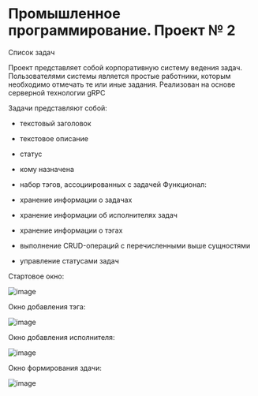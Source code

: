 # Промышленное программирование. Проект № 2
Список задач
  <p></p>

  Проект представляет собой корпоративную систему ведения задач.
  Пользователями системы является простые работники, которым необходимо отмечать те или иные задания.
  Реализован на основе серверной технологии gRPC

Задачи представляют собой:

 - текстовый заголовок
 - текстовое описание
 - статус
 - кому назначена
 - набор тэгов, ассоциированных с задачей
 Функционал:

 - хранение информации о задачах
 - хранение информации об исполнителях задач
 - хранение информации о тэгах
 - выполнение CRUD-операций с перечисленными выше сущностями
 - управление статусами задач

Стартовое окно:

![image](https://user-images.githubusercontent.com/92379489/172166201-254c414e-8484-4b81-be63-35b4ccbec96a.png)

Окно добавления тэга:

![image](https://user-images.githubusercontent.com/92379489/172166553-4fc453e3-28ba-4291-98ec-13de8d445daa.png)

Окно добавления исполнителя:

![image](https://user-images.githubusercontent.com/92379489/172166665-d270a20c-9c58-4b50-95be-813f00570a1f.png)

Окно формирования здачи:

![image](https://user-images.githubusercontent.com/92379489/172166724-4bcaa9f9-065d-4999-901b-b5f9ad2703d8.png)

